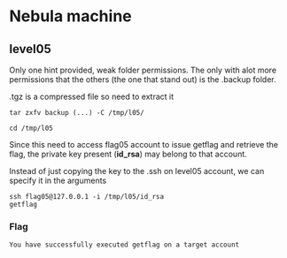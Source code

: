 # Nebula machine





## level05

Only one hint provided, weak folder permissions. The only with alot more permissions that the others (the one that stand out) is the .backup folder.


.tgz is a compressed file so need to extract it 

```
tar zxfv backup (...) -C /tmp/l05/

cd /tmp/l05
```

Since this need to access flag05 account to issue getflag and retrieve the flag, the private key present (<b>id_rsa</b>) may belong to that account.

Instead of just copying the key to the .ssh on level05 account, we can specify it in the arguments

```
ssh flag05@127.0.0.1 -i /tmp/l05/id_rsa
getflag
```

### Flag
```
You have successfully executed getflag on a target account 
```
